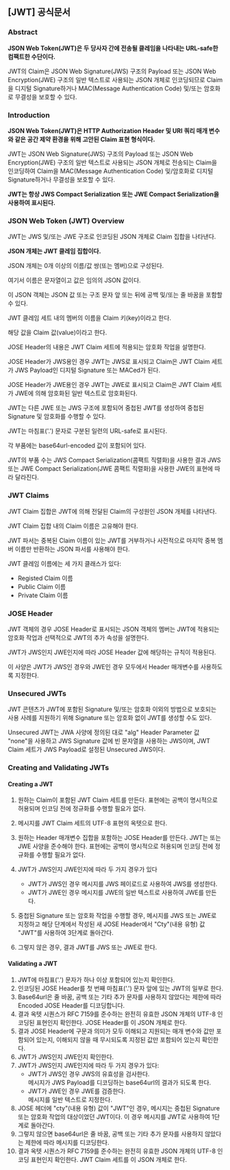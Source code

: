 ## [JWT] 공식문서

### Abstract

**JSON Web Token(JWT)은 두 당사자 간에 전송될 클레임을 나타내는 URL-safe한 컴팩트한 수단이다.**  

JWT의 Claim은 JSON Web Signature(JWS) 구조의 Payload 또는 JSON Web Encryption(JWE) 구조의 일반 텍스트로 사용되는 JSON 개체로 인코딩되므로 Claim을 디지털 Signature하거나 MAC(Message Authentication Code) 및/또는 암호화로 무결성을 보호할 수 있다.



### Introduction

**JSON Web Token(JWT)은 HTTP Authorization Header 및 URI 쿼리 매개 변수와 같은 공간 제약 환경을 위해 고안된 Claim 표현 형식이다.**

JWT는 JSON Web Signature(JWS) 구조의 Payload 또는 JSON Web Encryption(JWE) 구조의 일반 텍스트로 사용되는 JSON 개체로 전송되는 Claim을 인코딩하여 Claim을 MAC(Message Authentication Code) 및/암호화로 디지털 Signature하거나 무결성을 보호할 수 있다.

**JWT는 항상 JWS Compact Serialization 또는 JWE Compact Serialization을 사용하여 표시된다.**



### JSON Web Token (JWT) Overview

JWT는 JWS 및/또는 JWE 구조로 인코딩된 JSON 개체로 Claim 집합을 나타낸다. 

**JSON 개체는 JWT 클레임 집합이다.** 

JSON 개체는 0개 이상의 이름/값 쌍(또는 멤버)으로 구성된다. 

여기서 이름은 문자열이고 값은 임의의 JSON 값이다.  

이 JSON 객체는 JSON 값 또는 구조 문자 앞 또는 뒤에 공백 및/또는 줄 바꿈을 포함할 수 있다.



JWT 클레임 세트 내의 멤버의 이름을 Claim 키(key)이라고 한다.  

해당 값을 Claim 값(value)이라고 한다. 



JOSE Header의 내용은 JWT Claim 세트에 적용되는 암호화 작업을 설명한다.  

JOSE Header가 JWS용인 경우 JWT는 JWS로 표시되고 Claim은 JWT Claim 세트가 JWS Payload인 디지털 Signature 또는 MACed가 된다. 

JOSE Header가 JWE용인 경우 JWT는 JWE로 표시되고 Claim은 JWT Claim 세트가 JWE에 의해 암호화된 일반 텍스트로 암호화된다.  

JWT는 다른 JWE 또는 JWS 구조에 포함되어 중첩된 JWT를 생성하여 중첩된 Signature 및 암호화를 수행할 수 있다.



JWT는 마침표('.') 문자로 구분된 일련의 URL-safe로 표시된다.  

각 부품에는 base64url-encoded 값이 포함되어 있다. 

JWT의 부품 수는 JWS Compact Serialization(콤팩트 직렬화)을 사용한 결과 JWS 또는 JWE Compact Serialization(JWE 콤팩트 직렬화)을 사용한 JWE의 표현에 따라 달라진다.



### JWT Claims

JWT Claim 집합은 JWT에 의해 전달된 Claim의 구성원인 JSON 개체를 나타낸다.  

JWT Claim 집합 내의 Claim 이름은 고유해야 한다. 

JWT 파서는 중복된 Claim 이름이 있는 JWT를 거부하거나 사전적으로 마지막 중복 멤버 이름만 반환하는 JSON 파서를 사용해야 한다.



JWT 클레임 이름에는 세 가지 클래스가 있다: 

+ Registed Claim 이름 
+ Public Claim 이름 
+ Private Claim 이름



### JOSE Header

JWT 객체의 경우 JOSE Header로 표시되는 JSON 객체의 멤버는 JWT에 적용되는 암호화 작업과 선택적으로 JWT의 추가 속성을 설명한다.  

JWT가 JWS인지 JWE인지에 따라 JOSE Header 값에 해당하는 규칙이 적용된다.

이 사양은 JWT가 JWS인 경우와 JWE인 경우 모두에서 Header 매개변수를 사용하도록 지정한다.



### Unsecured JWTs

JWT 콘텐츠가 JWT에 포함된 Signature 및/또는 암호화 이외의 방법으로 보호되는 사용 사례를 지원하기 위해 Signature 또는 암호화 없이 JWT를 생성할 수도 있다.  

Unsecured JWT는 JWA 사양에 정의된 대로 "alg" Header Parameter 값 "none"을 사용하고 JWS Signature 값에 빈 문자열을 사용하는 JWS이며, JWT Claim 세트가 JWS Payload로 설정된 Unsecured JWS이다.



### Creating and Validating JWTs

#### Creating a JWT

1. 원하는 Claim이 포함된 JWT Claim 세트를 만든다.
   표현에는 공백이 명시적으로 허용되며 인코딩 전에 정규화를 수행할 필요가 없다.

2. 메시지를 JWT Claim 세트의 UTF-8 표현의 옥텟으로 한다.

3. 원하는 Header 매개변수 집합을 포함하는 JOSE Header를 만든다.
   JWT는 또는 JWE 사양을 준수해야 한다.
   표현에는 공백이 명시적으로 허용되며 인코딩 전에 정규화를 수행할 필요가 없다.

4. JWT가 JWS인지 JWE인지에 따라 두 가지 경우가 있다 
      *  JWT가 JWS인 경우 메시지를 JWS 페이로드로 사용하여 JWS를 생성한다. 
      *  JWT가 JWE인 경우 메시지를 JWE의 일반 텍스트로 사용하여 JWE를 만든다. 

5. 중첩된 Signature 또는 암호화 작업을 수행할 경우, 메시지를 JWS 또는 JWE로 지정하고 해당 단계에서 작성된 새 JOSE Header에서 "Cty"(내용 유형) 값 "JWT"를 사용하여 3단계로 돌아간다.

6. 그렇지 않은 경우, 결과 JWT를 JWS 또는 JWE로 한다.



#### Validating a JWT

1. JWT에 마침표('.') 문자가 하나 이상 포함되어 있는지 확인한다.
 2. 인코딩된 JOSE Header를 첫 번째 마침표('.') 문자 앞에 있는 JWT의 일부로 한다.
 3. Base64url은 줄 바꿈, 공백 또는 기타 추가 문자를 사용하지 않았다는 제한에 따라 Encoded JOSE Header를 디코딩합니다.
 4. 결과 옥텟 시퀀스가 RFC 7159를 준수하는 완전히 유효한 JSON 개체의 UTF-8 인코딩된 표현인지 확인한다. 
    JOSE Header를 이 JSON 개체로 한다.
5. 결과 JOSE Header에 구문과 의미가 모두 이해되고 지원되는 매개 변수와 값만 포함되어 있는지, 이해되지 않을 때 무시되도록 지정된 값만 포함되어 있는지 확인한다.
6. JWT가 JWS인지 JWE인지 확인한다.
7. JWT가 JWS인지 JWE인지에 따라 두 가지 경우가 있다: 
   + JWT가 JWS인 경우 JWS의 유효성을 검사한다.  
     메시지가 JWS Payload를 디코딩하는 base64url의 결과가 되도록 한다.
   + JWT가 JWE인 경우 JWE를 검증한다.  
     메시지를 일반 텍스트로 지정한다.
8. JOSE 헤더에 "cty"(내용 유형) 값이 "JWT"인 경우, 메시지는 중첩된 Signature 또는 암호화 작업의 대상이었던 JWT이다. 
   이 경우 메시지를 JWT로 사용하여 1단계로 돌아간다.
9. 그렇지 않으면 base64url은 줄 바꿈, 공백 또는 기타 추가 문자를 사용하지 않았다는 제한에 따라 메시지를 디코딩한다.
10. 결과 옥텟 시퀀스가 RFC 7159를 준수하는 완전히 유효한 JSON 개체의 UTF-8 인코딩 표현인지 확인한다. JWT Claim 세트를 이 JSON 개체로 한다.